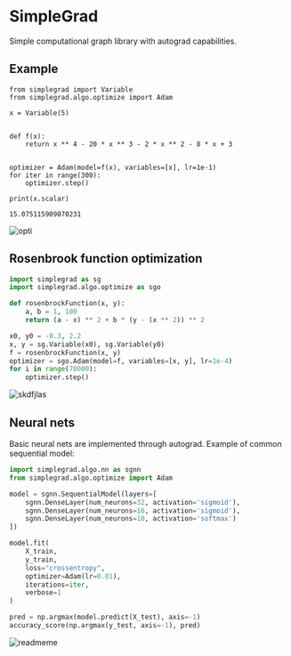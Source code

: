 # SimpleGrad

Simple computational graph library with autograd capabilities.

## Example

```python3
from simplegrad import Variable
from simplegrad.algo.optimize import Adam

x = Variable(5)


def f(x):
    return x ** 4 - 20 * x ** 3 - 2 * x ** 2 - 8 * x + 3


optimizer = Adam(model=f(x), variables=[x], lr=1e-1)
for iter in range(300):
    optimizer.step()

print(x.scalar)
```

```
15.075115909070231
```

![opti](https://user-images.githubusercontent.com/25539425/198835636-aa9932eb-28c4-4981-a4a8-80eb5a4da8b4.png)

## Rosenbrook function optimization

```python
import simplegrad as sg
import simplegrad.algo.optimize as sgo

def rosenbrockFunction(x, y):
    a, b = 1, 100
    return (a - x) ** 2 + b * (y - (x ** 2)) ** 2

x0, y0 = -0.3, 2.2
x, y = sg.Variable(x0), sg.Variable(y0)
f = rosenbrockFunction(x, y)
optimizer = sgo.Adam(model=f, variables=[x, y], lr=1e-4)
for i in range(70000):
    optimizer.step()
```

![skdfjlas](https://user-images.githubusercontent.com/25539425/202689269-c0b02731-0773-4ef2-8f25-619bc81344eb.png)


## Neural nets

Basic neural nets are implemented through autograd. Example of common sequential model:

```python
import simplegrad.algo.nn as sgnn
from simplegrad.algo.optimize import Adam

model = sgnn.SequentialModel(layers=[
    sgnn.DenseLayer(num_neurons=32, activation='sigmoid'),
    sgnn.DenseLayer(num_neurons=16, activation='sigmoid'),
    sgnn.DenseLayer(num_neurons=10, activation='softmax')
])

model.fit(
    X_train,
    y_train,
    loss="crossentropy",
    optimizer=Adam(lr=0.01),
    iterations=iter,
    verbose=1
)

pred = np.argmax(model.predict(X_test), axis=-1)
accuracy_score(np.argmax(y_test, axis=-1), pred)
```
![readmeme](https://user-images.githubusercontent.com/25539425/202689307-23e70483-b96b-49a5-9480-a19e7375efe6.svg)


